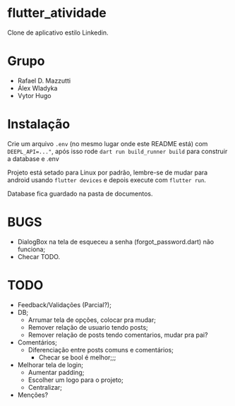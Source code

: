 # flutter_atividade

Clone de aplicativo estilo Linkedin.

# Grupo

- Rafael D. Mazzutti
- Álex Wladyka
- Vytor Hugo

# Instalação

Crie um arquivo `.env` (no mesmo lugar onde este README está) com `DEEPL_API=..."`, após isso rode `dart run build_runner build` para construir a database e .env

Projeto está setado para Linux por padrão, lembre-se de mudar para android usando `flutter devices` e depois execute com `flutter run`.

Database fica guardado na pasta de documentos.

# BUGS

* DialogBox na tela de esqueceu a senha (forgot_password.dart) não funciona;
* Checar TODO.

# TODO

* Feedback/Validações (Parcial?);
* DB;
    * Arrumar tela de opções, colocar pra mudar;
    * Remover relação de usuario tendo posts;
    * Remover relação de posts tendo comentarios, mudar pra pai?
* Comentários;
    * Diferenciação entre posts comuns e comentários;
        * Checar se bool é melhor;;;
* Melhorar tela de login;
    * Aumentar padding;
    * Escolher um logo para o projeto;
    * Centralizar;
* Menções?